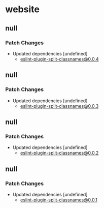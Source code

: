 # website

## null

### Patch Changes

-   Updated dependencies [undefined]
    -   eslint-plugin-split-classnames@0.0.4

## null

### Patch Changes

-   Updated dependencies [undefined]
    -   eslint-plugin-split-classnames@0.0.3

## null

### Patch Changes

-   Updated dependencies [undefined]
    -   eslint-plugin-split-classnames@0.0.2

## null

### Patch Changes

-   Updated dependencies [undefined]
    -   eslint-plugin-split-classnames@0.0.1
